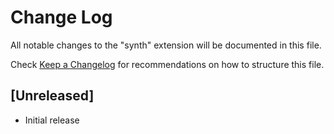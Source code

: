 # Change Log

All notable changes to the "synth" extension will be documented in this file.

Check [Keep a Changelog](http://keepachangelog.com/) for recommendations on how to structure this file.

## [Unreleased]

-   Initial release
